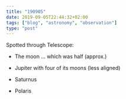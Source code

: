 ```yaml
---
title: "190905"
date: 2019-09-05T22:44:32+02:00
tags: ["blog", "astronomy", "observation"]
type: "post"
---
```



Spotted through Telescope:

* The moon ... which was half (approx.)
* Jupiter with four of its moons (less aligned)
* Saturnus

* Polaris

